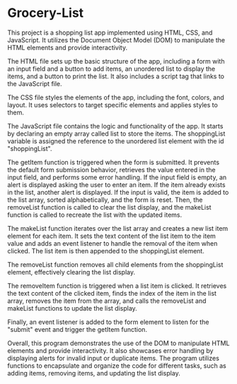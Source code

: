 # Grocery-List
This project is a shopping list app implemented using HTML, CSS, and JavaScript. It utilizes the Document Object Model (DOM) to manipulate the HTML elements and provide interactivity.

The HTML file sets up the basic structure of the app, including a form with an input field and a button to add items, an unordered list to display the items, and a button to print the list. It also includes a script tag that links to the JavaScript file.

The CSS file styles the elements of the app, including the font, colors, and layout. It uses selectors to target specific elements and applies styles to them.

The JavaScript file contains the logic and functionality of the app. It starts by declaring an empty array called list to store the items. The shoppingList variable is assigned the reference to the unordered list element with the id "shoppingList".

The getItem function is triggered when the form is submitted. It prevents the default form submission behavior, retrieves the value entered in the input field, and performs some error handling. If the input field is empty, an alert is displayed asking the user to enter an item. If the item already exists in the list, another alert is displayed. If the input is valid, the item is added to the list array, sorted alphabetically, and the form is reset. Then, the removeList function is called to clear the list display, and the makeList function is called to recreate the list with the updated items.

The makeList function iterates over the list array and creates a new list item element for each item. It sets the text content of the list item to the item value and adds an event listener to handle the removal of the item when clicked. The list item is then appended to the shoppingList element.

The removeList function removes all child elements from the shoppingList element, effectively clearing the list display.

The removeItem function is triggered when a list item is clicked. It retrieves the text content of the clicked item, finds the index of the item in the list array, removes the item from the array, and calls the removeList and makeList functions to update the list display.

Finally, an event listener is added to the form element to listen for the "submit" event and trigger the getItem function.

Overall, this program demonstrates the use of the DOM to manipulate HTML elements and provide interactivity. It also showcases error handling by displaying alerts for invalid input or duplicate items. The program utilizes functions to encapsulate and organize the code for different tasks, such as adding items, removing items, and updating the list display.
